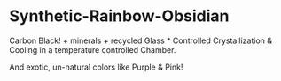 # Synthetic-Rainbow-Obsidian
Carbon Black! + minerals + recycled Glass * Controlled Crystallization &amp; Cooling in a temperature controlled Chamber.

And exotic, un-natural colors like Purple & Pink!
